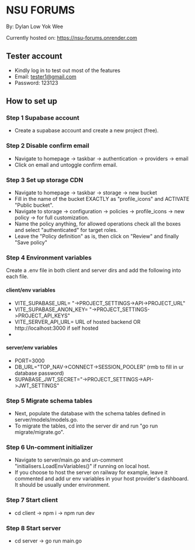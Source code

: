 # NSU FORUMS 

By: Dylan Low Yok Wee

Currently hosted on: https://nsu-forums.onrender.com

## Tester account
* Kindly log in to test out most of the features
* Email: tester1@gmail.com
* Password: 123123

## How to set up 

### Step 1 Supabase account
* Create a supabase account and create a new project (free).

### Step 2 Disable confirm email
* Navigate to homepage -> taskbar -> authentication -> providers -> email
* Click on email and untoggle confirm email.

### Step 3 Set up storage CDN
* Navigate to homepage -> taskbar -> storage -> new bucket
* Fill in the name of the bucket EXACTLY as "profile_icons" and ACTIVATE "Public bucket".
* Navigate to storage -> configuration -> policies -> profile_icons -> new policy -> for full customization.
* Name the policy anything, for allowed operations check all the boxes and select "authenticated" for target roles.
* Leave the "Policy definition" as is, then click on "Review" and finally "Save policy"

### Step 4 Environment variables
Create a .env file in both client and server dirs and add the following into each file.

#### client/env variables
* VITE_SUPABASE_URL= "->PROJECT_SETTINGS->API->PROJECT_URL"
* VITE_SUPABASE_ANON_KEY= "->PROJECT_SETTINGS->PROJECT_API_KEYS"
* VITE_SERVER_API_URL= URL of hosted backend OR http://localhost:3000 if self hosted
* 
#### server/env variables
* PORT=3000
* DB_URL="TOP_NAV->CONNECT->SESSION_POOLER" (rmb to fill in ur database password)
* SUPABASE_JWT_SECRET="->PROJECT_SETTINGS->API->JWT_SETTINGS"

### Step 5 Migrate schema tables
* Next, populate the database with the schema tables defined in server/models/models.go.
* To migrate the tables, cd into the server dir and run "go run migrate/migrate.go".

### Step 6 Un-comment initializer
* Navigate to server/main.go and un-comment "initialisers.LoadEnvVariables()" if running on local host.
* If you choose to host the server on railway for example, leave it commented and add ur env variables in your host provider's dashboard. It should be usually under environment.

### Step 7 Start client
* cd client -> npm i -> npm run dev
### Step 8 Start server
* cd server -> go run main.go




